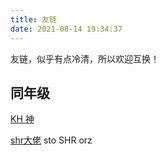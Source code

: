 ```yaml
---
title: 友链
date: 2021-08-14 19:34:37
---
```


友链，似乎有点冷清，所以欢迎互换！

## 同年级

[KH 神](https://www.luogu.com.cn/user/236807)

[shr大佬](https://www.luogu.com.cn/blog/113833/) 			$\text{sto SHR orz}$

